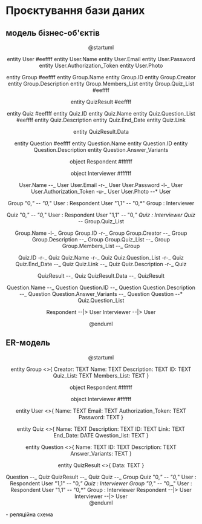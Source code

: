 # Проєктування бази даних

## модель бізнес-об'єктів

<center>

@startuml

entity User #eeffff
entity User.Name
entity User.Email
entity User.Password
entity User.Authorization_Token
entity User.Photo

entity Group #eeffff
entity Group.Name
entity Group.ID
entity Group.Creator
entity Group.Description
entity Group.Members_List
entity Group.Quiz_List #eeffff

entity QuizResult #eeffff

entity Quiz #eeffff
entity Quiz.ID
entity Quiz.Name
entity Quiz.Question_List #eeffff
entity Quiz.Description
entity Quiz.End_Date
entity Quiz.Link

entity QuizResult.Data

entity Question #eeffff
entity Question.Name
entity Question.ID
entity Question.Description
entity Question.Answer_Variants

object Respondent #ffffff

object Interviewer #ffffff

User.Name --_ User
User.Email -r-_ User
User.Password -l-_ User
User.Authorization_Token -u-_ User
User.Photo --\* User

Group "0,_" -- "0,_" User : Respondent
User "1,1" -- "0,\*" Group : Interviewer

Quiz "0,_" -- "0,_" User : Respondent
User "1,1" -- "0,_" Quiz : Interviewer
Quiz --_ Group.Quiz_List

Group.Name -l-_ Group
Group.ID -r-_ Group
Group.Creator --_ Group
Group.Description --_ Group
Group.Quiz_List --_ Group
Group.Members_List --_ Group

Quiz.ID -r-_ Quiz
Quiz.Name -r-_ Quiz
Quiz.Question_List -r-_ Quiz
Quiz.End_Date --_ Quiz
Quiz.Link --_ Quiz
Quiz.Description -r-_ Quiz

QuizResult --_ Quiz
QuizResult.Data --_ QuizResult

Question.Name --_ Question
Question.ID --_ Question
Question.Description --_ Question
Question.Answer_Variants --_ Question
Question --\* Quiz.Question_List

Respondent --|> User
Interviewer --|> User

@enduml

</center>

## ER-модель

<center>

@startuml

entity Group <<ENTITY>>{
Creator: TEXT
Name: TEXT
Description: TEXT
ID: TEXT
Quiz_List: TEXT
Members_List: TEXT
}

object Respondent #ffffff

object Interviewer #ffffff

entity User <<ENTITY>>{
Name: TEXT
Email: TEXT
Authorization_Token: TEXT
Password: TEXT
}

entity Quiz <<ENTITY>>{
Name: TEXT
Description: TEXT
ID: TEXT
Link: TEXT
End_Date: DATE
Qwestion_list: TEXT
}

entity Question <<ENTITY>>{
Name: TEXT
ID: TEXT
Description: TEXT
Answer_Variants: TEXT
}

entity QuizResult <<ENTITY>>{
Data: TEXT
}  
  
Question --_ Quiz
QuizResult --_ Quiz
Quiz --_ Group
Quiz "0,_" -- "0,_" User : Respondent
User "1,1" -- "0,_" Quiz : Interviewer
Group "0,_" -- "0,_" User : Respondent
User "1,1" -- "0,\*" Group : Interviewer
Respondent --|> User
Interviewer --|> User  
@enduml

</center>   
- реляційна схема
